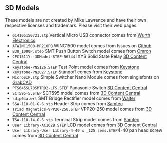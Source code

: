 ## 3D Models
These models are not created by Mike Lawrence and have their own respective licenses and trademark. Please visit their web pages.
* `614105150721.stp` Vertical Micro USB connector comes from [Wurth Electronics](http://katalog.we-online.de/en/em/COM_MICRO_TYPE_B_VERTICAL)
* `ATWINC1500-MR210PB` WINC1500 model comes from Issues on [Github](https://github.com/issus/altium-library/tree/master/STEP/RF%20Module)
* `B3U_1000P.step` SMT Push Button Switch model comes from [Omron](https://www.components.omron.com/product-detail?partId=471)
* `CPC1511Y--3DModel-STEP-56544` IXYS Solid State Relay [3D Content Central](https://www.snapeda.com/parts/CPC1511Y/IXYS/view-part/)
* `keystone-PN5126.STEP` Test Point model comes from [Keystone](http://www.keyelco.com/product.cfm/product_id/1349)
* `keystone-PN2027.STEP` Standoff comes from [Keystone](http://www.keyelco.com/product.cfm/4-40-Thread/2027/p/495/id/500/c_id/1050/product_id/4290)
* `MicroSIP.stp` Simple Switcher Nano Module comes from singlefonts on [GrabCAD](https://grabcad.com/library/ic-package-microsip-1)
* `PTS645SL70SMTR92-LFS.STEP` Panasonic Switch [3D Content Central](http://www.3dcontentcentral.com/download-model.aspx?catalogid=171&id=496247)
* `SCT595-5.STEP` SCT595 model comes from [3D Content Central](http://www.3dcontentcentral.com/parts/download-part.aspx?id=628016&catalogid=171)
* `sdip04a.wrl` SMT Bridge Rectifier model comes from [Walter](http://smisioto.no-ip.org/elettronica/kicad/kicad-en.htm)
* `SSW-118-01-G-S.stp` Header Strip comes from [Samtec](https://www.samtec.com/products/ssw-118-01-g-s)
* `Triad Magnetics-VPP20-250.STEP` VPP20-250 model comes from [3D Content Central](https://www.3dcontentcentral.com/secure/download-model.aspx?catalogid=9727&id=552222)
* `TSW-118-14-G-S.stp` Terminal Strip model comes from [Samtec](https://www.samtec.com/products/tsw-118-14-g-s)
* `User Library-AC162B.STEP` LCD model comes from [3D Content Central](http://www.3dcontentcentral.com/Download-Model.aspx?catalogid=171&id=224037)
* `User Library-User Library-4-40 x _125 sems.STEP`4-40 pan head screw comes from [3D Content Central](http://www.3dcontentcentral.com/download-model.aspx?catalogid=171&id=183690)
